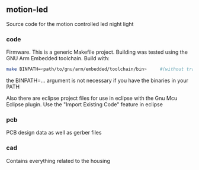 ## motion-led

Source code for the motion controlled led night light


### code

Firmware. This is a generic Makefile project. Building was tested using the GNU Arm Embedded toolchain.
Build with:

```bash
make BINPATH=<path/to/gnu/arm/embedded/toolchain/bin>     #(without trailing slash / !)
```

the BINPATH=... argument is not necessary if you have the binaries in your PATH

Also there are eclipse project files for use in eclipse with the Gnu Mcu Eclipse plugin. Use the "Import Existing Code" feature in eclipse

### pcb

PCB design data as well as gerber files

### cad

Contains everything related to the housing



